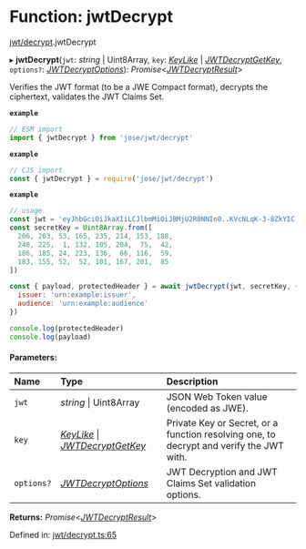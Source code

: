 # Function: jwtDecrypt

[jwt/decrypt](../modules/jwt_decrypt.md).jwtDecrypt

▸ **jwtDecrypt**(`jwt`: *string* \| Uint8Array, `key`: [*KeyLike*](../types/types.keylike.md) \| [*JWTDecryptGetKey*](../interfaces/jwt_decrypt.jwtdecryptgetkey.md), `options?`: [*JWTDecryptOptions*](../interfaces/jwt_decrypt.jwtdecryptoptions.md)): *Promise*<[*JWTDecryptResult*](../interfaces/types.jwtdecryptresult.md)\>

Verifies the JWT format (to be a JWE Compact format), decrypts the ciphertext, validates the JWT Claims Set.

**`example`** 
```js
// ESM import
import { jwtDecrypt } from 'jose/jwt/decrypt'
```

**`example`** 
```js
// CJS import
const { jwtDecrypt } = require('jose/jwt/decrypt')
```

**`example`** 
```js
// usage
const jwt = 'eyJhbGciOiJkaXIiLCJlbmMiOiJBMjU2R0NNIn0..KVcNLqK-3-8ZkYIC.xSwF4VxO0kUMUD2W-cifsNUxnr-swyBq-nADBptyt6y9n79-iNc5b0AALJpRwc0wwDkJw8hNOMjApNUTMsK9b-asToZ3DXFMvwfJ6n1aWefvd7RsoZ2LInWFfVAuttJDzoGB.uuexQoWHwrLMEYRElT8pBQ'
const secretKey = Uint8Array.from([
  206, 203, 53, 165, 235, 214, 153, 188,
  248, 225,  1, 132, 105, 204,  75,  42,
  186, 185, 24, 223, 136,  66, 116,  59,
  183, 155, 52,  52, 101, 167, 201,  85
])

const { payload, protectedHeader } = await jwtDecrypt(jwt, secretKey, {
  issuer: 'urn:example:issuer',
  audience: 'urn:example:audience'
})

console.log(protectedHeader)
console.log(payload)
```

#### Parameters:

Name | Type | Description |
:------ | :------ | :------ |
`jwt` | *string* \| Uint8Array | JSON Web Token value (encoded as JWE).   |
`key` | [*KeyLike*](../types/types.keylike.md) \| [*JWTDecryptGetKey*](../interfaces/jwt_decrypt.jwtdecryptgetkey.md) | Private Key or Secret, or a function resolving one, to decrypt and verify the JWT with.   |
`options?` | [*JWTDecryptOptions*](../interfaces/jwt_decrypt.jwtdecryptoptions.md) | JWT Decryption and JWT Claims Set validation options.    |

**Returns:** *Promise*<[*JWTDecryptResult*](../interfaces/types.jwtdecryptresult.md)\>

Defined in: [jwt/decrypt.ts:65](https://github.com/panva/jose/blob/v3.11.0/src/jwt/decrypt.ts#L65)
